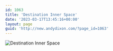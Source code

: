```yaml
---
id: 1063
title: 'Destination Inner Space'
date: '2023-03-17T13:45:16+00:00'
layout: page
guid: 'http://new.andydixon.com/?page_id=1063'
---
```


![Destination Inner Space](https://i0.wp.com/assets.g8x2.ldn.idrivee2-23.com/posters/Destination%20Inner%20Space%2001.jpg?w=1200&ssl=1 "Destination Inner Space")